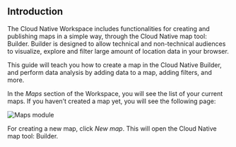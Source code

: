 ## Introduction

The Cloud Native Workspace includes functionalities for creating and publishing maps in a simple way, through the Cloud Native map tool: Builder.
Builder is designed to allow technical and non-technical audiences to visualize, explore and filter large amount of location data in your browser.

This guide will teach you how to create a map in the Cloud Native Builder, and perform data analysis by adding data to a map, adding filters, and more.

In the *Maps* section of the Workspace, you will see the list of your current maps. If you haven’t created a map yet, you will see the following page:

![Maps module](/img/cloud-native-workspace/maps/maps_module.png)

For creating a new map, click *New map*. This will open the Cloud Native map tool: Builder.